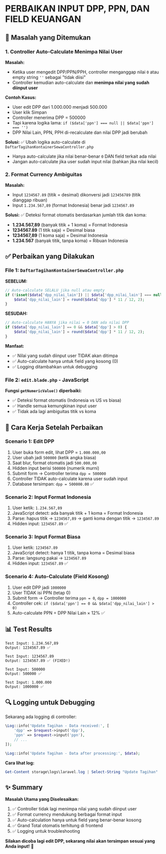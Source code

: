 # PERBAIKAN INPUT DPP, PPN, DAN FIELD KEUANGAN

## 🐛 Masalah yang Ditemukan

### 1. **Controller Auto-Calculate Menimpa Nilai User**

**Masalah:**

-   Ketika user mengedit DPP/PPN/PPH, controller menganggap nilai `0` atau empty string `''` sebagai "tidak diisi"
-   Controller kemudian auto-calculate dan **menimpa nilai yang sudah diinput user**

**Contoh Kasus:**

-   User edit DPP dari 1.000.000 menjadi 500.000
-   User klik Simpan
-   Controller menerima DPP = 500000
-   Tapi karena logika lama: `if ($data['ppn'] === null || $data['ppn'] === '')`
-   DPP Nilai Lain, PPN, PPH di-recalculate dan nilai DPP jadi berubah

**Solusi:**
✅ Ubah logika auto-calculate di `DaftarTagihanKontainerSewaController.php`

-   Hanya auto-calculate jika nilai benar-benar `0` DAN field terkait ada nilai
-   Jangan auto-calculate jika user sudah input nilai (bahkan jika nilai kecil)

### 2. **Format Currency Ambiguitas**

**Masalah:**

-   Input `1234567.89` (titik = desimal) dikonversi jadi `123456789` (titik dianggap ribuan)
-   Input `1.234.567,89` (format Indonesia) benar jadi `1234567.89`

**Solusi:**
✅ Deteksi format otomatis berdasarkan jumlah titik dan koma:

-   **1.234.567,89** (banyak titik + 1 koma) = Format Indonesia
-   **1234567.89** (1 titik saja) = Desimal biasa
-   **1234567,89** (1 koma saja) = Desimal Indonesia
-   **1.234.567** (banyak titik, tanpa koma) = Ribuan Indonesia

## ✅ Perbaikan yang Dilakukan

### File 1: `DaftarTagihanKontainerSewaController.php`

**SEBELUM:**

```php
// Auto-calculate SELALU jika null atau empty
if (!isset($data['dpp_nilai_lain']) || $data['dpp_nilai_lain'] === null || $data['dpp_nilai_lain'] === '') {
    $data['dpp_nilai_lain'] = round($data['dpp'] * 11 / 12, 2);
}
```

**SESUDAH:**

```php
// Auto-calculate HANYA jika nilai = 0 DAN ada nilai DPP
if ($data['dpp_nilai_lain'] == 0 && $data['dpp'] > 0) {
    $data['dpp_nilai_lain'] = round($data['dpp'] * 11 / 12, 2);
}
```

**Manfaat:**

-   ✅ Nilai yang sudah diinput user TIDAK akan ditimpa
-   ✅ Auto-calculate hanya untuk field yang kosong (0)
-   ✅ Logging ditambahkan untuk debugging

### File 2: `edit.blade.php` - JavaScript

**Fungsi `getNumericValue()` diperbaiki:**

-   ✅ Deteksi format otomatis (Indonesia vs US vs biasa)
-   ✅ Handle semua kemungkinan input user
-   ✅ Tidak ada lagi ambiguitas titik vs koma

## 🎯 Cara Kerja Setelah Perbaikan

### Scenario 1: Edit DPP

1. User buka form edit, lihat DPP = `1.000.000,00`
2. User ubah jadi `500000` (ketik angka biasa)
3. Saat blur, format otomatis jadi `500.000,00`
4. Hidden input berisi `500000` (numerik murni)
5. Submit form → Controller terima `dpp = 500000`
6. Controller TIDAK auto-calculate karena user sudah input
7. Database tersimpan: `dpp = 500000.00` ✅

### Scenario 2: Input Format Indonesia

1. User ketik: `1.234.567,89`
2. JavaScript detect: ada banyak titik + 1 koma = Format Indonesia
3. Parse: hapus titik → `1234567,89` → ganti koma dengan titik → `1234567.89`
4. Hidden input: `1234567.89` ✅

### Scenario 3: Input Format Biasa

1. User ketik: `1234567.89`
2. JavaScript detect: hanya 1 titik, tanpa koma = Desimal biasa
3. Parse: langsung pakai → `1234567.89`
4. Hidden input: `1234567.89` ✅

### Scenario 4: Auto-Calculate (Field Kosong)

1. User edit DPP jadi `1000000`
2. User TIDAK isi PPN (tetap 0)
3. Submit form → Controller terima `ppn = 0`, `dpp = 1000000`
4. Controller cek: `if ($data['ppn'] == 0 && $data['dpp_nilai_lain'] > 0)`
5. Auto-calculate PPN = DPP Nilai Lain × 12% ✅

## 📊 Test Results

```
Test Input: 1.234.567,89
Output: 1234567.89 ✅

Test Input: 1234567.89
Output: 1234567.89 ✅ (FIXED!)

Test Input: 500000
Output: 500000 ✅

Test Input: 1.000.000
Output: 1000000 ✅
```

## 🔍 Logging untuk Debugging

Sekarang ada logging di controller:

```php
\Log::info('Update Tagihan - Data received:', [
    'dpp' => $request->input('dpp'),
    'ppn' => $request->input('ppn'),
    // ...
]);

\Log::info('Update Tagihan - Data after processing:', $data);
```

**Cara lihat log:**

```powershell
Get-Content storage\logs\laravel.log | Select-String "Update Tagihan" | Select-Object -Last 20
```

## ✨ Summary

**Masalah Utama yang Diselesaikan:**

1. ✅ Controller tidak lagi menimpa nilai yang sudah diinput user
2. ✅ Format currency mendukung berbagai format input
3. ✅ Auto-calculation hanya untuk field yang benar-benar kosong
4. ✅ Grand Total otomatis terhitung di frontend
5. ✅ Logging untuk troubleshooting

**Silakan dicoba lagi edit DPP, sekarang nilai akan tersimpan sesuai yang Anda input!** 🎉
